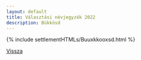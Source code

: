 ```yaml
---
layout: default
title: Választási névjegyzék 2022
description: Bükkösd
---
```


{% include settlementHTMLs/Buuxkkooxsd.html %}

[Vissza](../)
